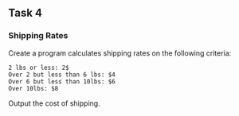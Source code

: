 ## Task 4 ##
### Shipping Rates ###
Create a program calculates shipping rates on the following criteria:

``` 
2 lbs or less: 2$
Over 2 but less than 6 lbs: $4
Over 6 but less than 10lbs: $6
Over 10lbs: $8
```
    
Output the cost of shipping.


